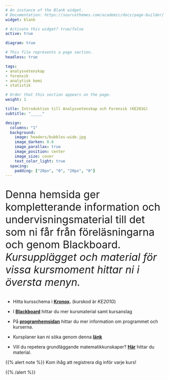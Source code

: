 ```yaml
---
# An instance of the Blank widget.
# Documentation: https://sourcethemes.com/academic/docs/page-builder/
widget: blank

# Activate this widget? true/false
active: true

diagram: true

# This file represents a page section.
headless: true

tags:
- analysvetenskap
- forensik
- analytisk kemi
- statistik

# Order that this section appears on the page.
weight: 1

title: Introduktion till Analysvetenskap och Forensik (KE201G)
subtitle: "_____"

design:
  columns: "1"
  background:
    image: headers/bubbles-wide.jpg
    image_darken: 0.6
    image_parallax: true
    image_position: center
    image_size: cover
    text_color_light: true
  spacing:
    padding: ["20px", "0", "20px", "0"]
---
```


<font size="6">

Denna hemsida ger kompletterande information och undervisningsmaterial till det som ni får från föreläsningarna och genom Blackboard. _Kursupplägget och material för vissa kursmoment hittar ni i översta menyn._

 </font>
 
- Hitta kursschema i **[Kronox](https://kronox.oru.se/index.jsp).** (kurskod är _KE201G_)

- I **[Blackboard](https://idp.oru.se/oxauth/login.htm)** hittar du mer kursmaterial samt kursanslag

- På **[programhemsidan](https://www.oru.se/utbildning/program/analysvetenskapligt-program-i-kemi-med-inriktning-mot-forensik/)** hittar du mer information om programmet och kurserna.

- Kursplaner kan ni söka genom denna **[länk](https://www.oru.se/utbildning/jag-ar-student/kurs--och-utbildningsplaner/)**

- Vill du repetera grundläggande matematikkunskaper? **[Här](https://www.oru.se/institutioner/naturvetenskap-och-teknik/amnen/matematik/repetera-matematik/)** hittar du material.

{{% alert note %}}
Kom ihåg att registrera dig inför varje kurs!

{{% /alert %}}

